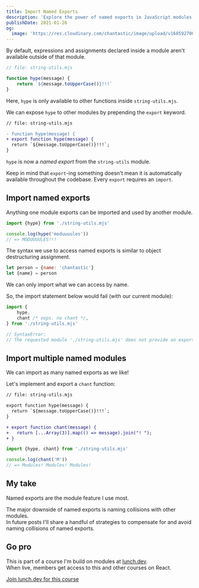 ```yaml
---
title: Import Named Exports
description: 'Explore the power of named exports in JavaScript modules while understanding the potential downside of naming collisions and their solutions.'
publishDate: 2021-01-26
og:
  image: 'https://res.cloudinary.com/chantastic/image/upload/v1685927001/chan.dev/import-named-exports.jpg'
---
```


By default, expressions and assignments declared inside a module aren't available outside of that module.

```js
// file: string-utils.mjs

function hype(message) {
	return `${message.toUpperCase()}!!!`
}
```

Here, `hype` is only available to other functions inside `string-utils.mjs`.

We can expose `hype` to other modules by prepending the `export` keyword.

```diff lang="js" "export"
// file: string-utils.mjs

- function hype(message) {
+ export function hype(message) {
  return `${message.toUpperCase()}!!!`;
}
```

`hype` is now a _named export_ from the `string-utils` module.

Keep in mind that `export`-ing something doesn't mean it is automatically available throughout the codebase. Every `export` requires an `import`.

## Import named exports

Anything one module exports can be imported and used by another module.

```js
import {hype} from './string-utils.mjs'

console.log(hype('moduuuules'))
// => MODUUUULES!!!
```

The syntax we use to access named exports is similar to object destructuring assignment.

```js
let person = {name: 'chantastic'}
let {name} = person
```

We can only import what we can access by name.

So, the import statement below would fail (with our current module):

```js
import {
	hype,
	chant /* oops. no chant */,
} from './string-utils.mjs'

// SyntaxError:
// The requested module './string-utils.mjs' does not provide an export named 'chant'
```

## Import multiple named modules

We can import as many named exports as we like!

Let's implement and export a `chant` function:

```diff lang="js"
// file: string-utils.mjs

export function hype(message) {
  return `${message.toUpperCase()}!!!`;
}

+ export function chant(message) {
+   return [...Array(3)].map(() => message).join("! ");
+ }
```

```js
import {hype, chant} from './string-utils.mjs'

console.log(chant('M'))
// => Modules! Modules! Modules!
```

## My take

Named exports are the module feature I use most.

The major downside of named exports is naming collisions with other modules.  
In future posts I'll share a handful of strategies to compensate for and avoid naming collisions of named exports.

## Go pro

This is part of a course I'm build on modules at [lunch.dev](https://www.lunch.dev).  
When live, members get access to this and other courses on React.

<script src="https://cdn.podia.com/embeds.js" async="async"></script>

<a
href="https://www.lunch.dev/member" data-podia-embed="button" data-text="Join lunch.dev for this course">Join lunch.dev for this course</a>
